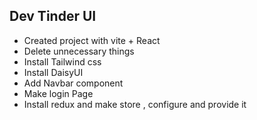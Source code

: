
## Dev Tinder UI

- Created project with vite + React
- Delete unnecessary things
- Install Tailwind css
- Install DaisyUI
- Add Navbar component
- Make login Page
- Install redux and make store , configure and provide it